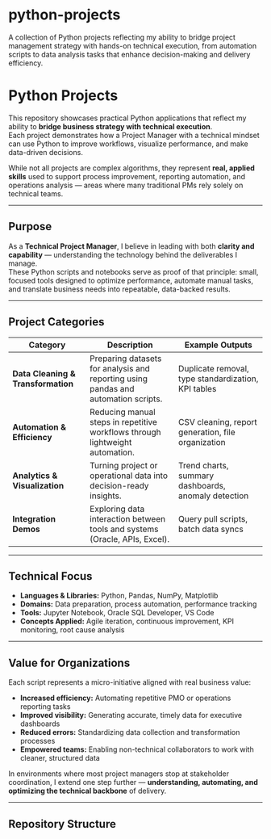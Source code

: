 # python-projects
A collection of Python projects reflecting my ability to bridge project management strategy with hands-on technical execution, from automation scripts to data analysis tasks that enhance decision-making and delivery efficiency.
# Python Projects

This repository showcases practical Python applications that reflect my ability to **bridge business strategy with technical execution**.  
Each project demonstrates how a Project Manager with a technical mindset can use Python to improve workflows, visualize performance, and make data-driven decisions.

While not all projects are complex algorithms, they represent **real, applied skills** used to support process improvement, reporting automation, and operations analysis — areas where many traditional PMs rely solely on technical teams.

---

## Purpose

As a **Technical Project Manager**, I believe in leading with both **clarity and capability** — understanding the technology behind the deliverables I manage.  
These Python scripts and notebooks serve as proof of that principle: small, focused tools designed to optimize performance, automate manual tasks, and translate business needs into repeatable, data-backed results.

---

## Project Categories

| Category | Description | Example Outputs |
|-----------|--------------|-----------------|
| **Data Cleaning & Transformation** | Preparing datasets for analysis and reporting using pandas and automation scripts. | Duplicate removal, type standardization, KPI tables |
| **Automation & Efficiency** | Reducing manual steps in repetitive workflows through lightweight automation. | CSV cleaning, report generation, file organization |
| **Analytics & Visualization** | Turning project or operational data into decision-ready insights. | Trend charts, summary dashboards, anomaly detection |
| **Integration Demos** | Exploring data interaction between tools and systems (Oracle, APIs, Excel). | Query pull scripts, batch data syncs |

---

## Technical Focus

- **Languages & Libraries:** Python, Pandas, NumPy, Matplotlib  
- **Domains:** Data preparation, process automation, performance tracking  
- **Tools:** Jupyter Notebook, Oracle SQL Developer, VS Code  
- **Concepts Applied:** Agile iteration, continuous improvement, KPI monitoring, root cause analysis  

---

## Value for Organizations

Each script represents a micro-initiative aligned with real business value:
- **Increased efficiency:** Automating repetitive PMO or operations reporting tasks  
- **Improved visibility:** Generating accurate, timely data for executive dashboards  
- **Reduced errors:** Standardizing data collection and transformation processes  
- **Empowered teams:** Enabling non-technical collaborators to work with cleaner, structured data  

In environments where most project managers stop at stakeholder coordination, I extend one step further — **understanding, automating, and optimizing the technical backbone** of delivery.

---

## Repository Structure

